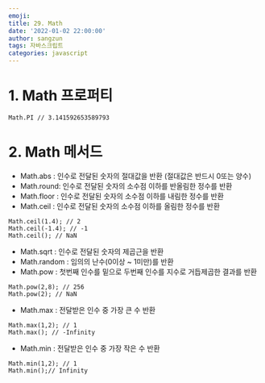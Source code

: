 ```yaml
---
emoji:
title: 29. Math
date: '2022-01-02 22:00:00'
author: sangzun
tags: 자바스크립트
categories: javascript
---
```


# 1. Math 프로퍼티

```
Math.PI // 3.141592653589793
```

# 2. Math 메서드

- Math.abs : 인수로 전달된 숫자의 절대값을 반환 (절대값은 반드시 0또는 양수)
- Math.round: 인수로 전달된 숫자의 소수점 이하를 반올림한 정수를 반환
- Math.floor : 인수로 전달된 숫자의 소수점 이하를 내림한 정수를 반환
- Math.ceil : 인수로 전달된 숫자의 소수점 이하를 올림한 정수를 반환

```
Math.ceil(1.4); // 2
Math.ceil(-1.4); // -1
Math.ceil(); // NaN
```

- Math.sqrt : 인수로 전달된 숫자의 제곱근을 반환
- Math.random : 임의의 난수(0이상 ~ 1미만)를 반환
- Math.pow : 첫번째 인수를 밑으로 두번째 인수를 지수로 거듭제곱한 결과를 반환

```
Math.pow(2,8); // 256
Math.pow(2); // NaN
```

- Math.max : 전달받은 인수 중 가장 큰 수 반환

```
Math.max(1,2); // 1
Math.max(); // -Infinity
```

- Math.min : 전달받은 인수 중 가장 작은 수 반환

```
Math.min(1,2); // 1
Math.min();// Infinity
```
